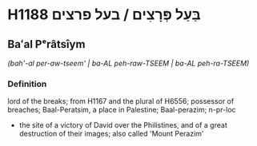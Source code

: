 # H1188 בַּעַל פְּרָצִים / בעל פרצים

## Baʻal Pᵉrâtsîym

_(bah'-al per-aw-tseem' | ba-AL peh-raw-TSEEM | ba-AL peh-ra-TSEEM)_

### Definition

lord of the breaks; from H1167 and the plural of H6556; possessor of breaches; Baal-Peratsim, a place in Palestine; Baal-perazim; n-pr-loc

- the site of a victory of David over the Philistines, and of a great destruction of their images; also called 'Mount Perazim'
